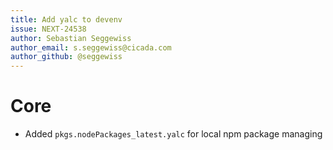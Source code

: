```yaml
---
title: Add yalc to devenv
issue: NEXT-24538
author: Sebastian Seggewiss
author_email: s.seggewiss@cicada.com
author_github: @seggewiss
---
```

# Core
* Added `pkgs.nodePackages_latest.yalc` for local npm package managing
